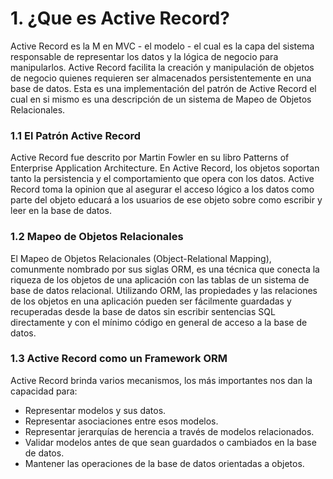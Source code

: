 # 1. ¿Que es Active Record?

Active Record es la M en MVC - el modelo - el cual es la capa del sistema responsable de representar los datos y la lógica de negocio para manipularlos. Active Record facilita la creación y manipulación de objetos de negocio quienes requieren ser almacenados persistentemente en una base de datos. Esta es una implementación del patrón de Active Record el cual en si mismo es una descripción de un sistema de Mapeo de Objetos Relacionales.

### 1.1 El Patrón Active Record 

Active Record fue descrito por Martin Fowler en su libro Patterns of Enterprise Application Architecture. En Active Record, los objetos soportan tanto la persistencia y el comportamiento que opera con los datos. Active Record toma la opinion que al asegurar el acceso lógico a los datos como parte del objeto educará a los usuarios de ese objeto sobre como escribir y leer en la base de datos.

### 1.2 Mapeo de Objetos Relacionales 

El Mapeo de Objetos Relacionales \(Object-Relational Mapping\), comunmente nombrado por sus siglas ORM, es una técnica que conecta la riqueza de los objetos de una aplicación con las tablas de un sistema de base de datos relacional. Utilizando ORM, las propiedades y las relaciones de los objetos en una aplicación pueden ser fácilmente guardadas y recuperadas desde la base de datos sin escribir sentencias SQL directamente y con el mínimo código en general de acceso a la base de datos.

### 1.3 Active Record como un Framework ORM 

Active Record brinda varios mecanismos, los más importantes nos dan la capacidad para: 

* Representar modelos y sus datos. 
* Representar asociaciones entre esos modelos. 
* Representar jerarquías de herencia a través de modelos relacionados. 
* Validar modelos antes de que sean guardados o cambiados en la base de datos. 
* Mantener las operaciones de la base de datos orientadas a objetos.



